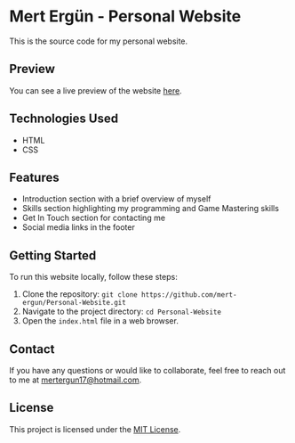 # Mert Ergün - Personal Website

This is the source code for my personal website.

## Preview

You can see a live preview of the website [here](https://mert-ergun.github.io/Personal-Website/).

## Technologies Used

- HTML
- CSS

## Features

- Introduction section with a brief overview of myself
- Skills section highlighting my programming and Game Mastering skills
- Get In Touch section for contacting me
- Social media links in the footer

## Getting Started

To run this website locally, follow these steps:

1. Clone the repository: `git clone https://github.com/mert-ergun/Personal-Website.git`
2. Navigate to the project directory: `cd Personal-Website`
3. Open the `index.html` file in a web browser.

## Contact

If you have any questions or would like to collaborate, feel free to reach out to me at [mertergun17@hotmail.com](mailto:mertergun17@hotmail.com).

## License

This project is licensed under the [MIT License](LICENSE).
